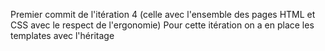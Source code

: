 Premier commit de l'itération 4 (celle avec l'ensemble des pages HTML et CSS avec le respect de l'ergonomie)
Pour cette itération on a en place les templates avec l'héritage


